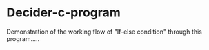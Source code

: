 # Decider-c-program
Demonstration of the working flow of "If-else condition" through this program.....
